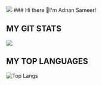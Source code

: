 <img align="centre" src="https://cdn-wordpress-info.futurelearn.com/info/wp-content/uploads/into-codin-606x303.jpg"/>
### Hi there 👋I'm Adnan Sameer!

## MY GIT STATS
<img src="https://github-readme-stats.vercel.app/api?username=adnansam110&show_icons=true&theme=radical&title_color=8E2DE2&text_color=fff&icon_color=8E2DE2">

## MY TOP LANGUAGES
![Top Langs](https://github-readme-stats.vercel.app/api/top-langs/?username=adnansam110&theme=radical&title_color=8E2DE2&text_color=fff)
